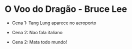 # O Voo do Dragão - Bruce Lee

- Cena 1: Tang Lung aparece no aeroporto

- Cena 2: Nao fala italiano

- Cena 2: Mata todo mundo!
